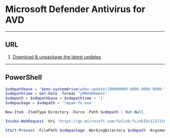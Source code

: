 # Microsoft Defender Antivirus for AVD

---

## URL
1. [Download & unpackage the latest updates]([https://learn.microsoft.com/en-us/training/modules/install-configure-apps-session-host/3-how-msix-app-attach-works](https://learn.microsoft.com/en-us/microsoft-365/security/defender-endpoint/deployment-vdi-microsoft-defender-antivirus?view=o365-worldwide#download-and-unpackage-the-latest-updates))

---

## PowerShell
````ps1
$vdmpathbase = "$env:systemdrive\wdav-update\{00000000-0000-0000-0000-"
$vdmpathtime = Get-Date -format "yMMddHHmmss"
$vdmpath = $vdmpathbase + $vdmpathtime + '}'
$vdmpackage = $vdmpath + '\mpam-fe.exe'

New-Item -ItemType Directory -Force -Path $vdmpath | Out-Null

Invoke-WebRequest -Uri 'https://go.microsoft.com/fwlink/?LinkID=121721&arch=x64' -OutFile $vdmpackage

Start-Process -FilePath $vdmpackage -WorkingDirectory $vdmpath -ArgumentList "/x"
````
